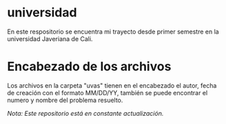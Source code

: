 # universidad
En este respositorio se encuentra mi trayecto desde primer semestre en la universidad Javeriana de Cali.

# Encabezado de los archivos
Los archivos en la carpeta "uvas" tienen en el encabezado el autor, fecha de creación con el formato MM/DD/YY, también se puede encontrar el numero y nombre del problema resuelto. 

*Nota: Este repositorio está en constante actualización.* 